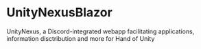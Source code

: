 # UnityNexusBlazor
UnityNexus, a Discord-integrated webapp facilitating applications, information disctribution and more for Hand of Unity
